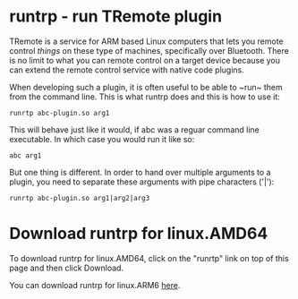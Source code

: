 # runtrp - run TRemote plugin

TRemote is a service for ARM based Linux computers that lets you remote control *things* on these type of machines, specifically over Bluetooth. There is no limit to what you can remote control on a target device because you can extend the remote control service with native code plugins.

When developing such a plugin, it is often useful to be able to ~run~ them from the command line. This is what runtrp does and this is how to use it:


```
runrtp abc-plugin.so arg1
```

This will behave just like it would, if abc was a reguar command line executable. In which case you would run it like so:

```
abc arg1
```

But one thing is different. In order to hand over multiple arguments to a plugin, you need to separate these arguments with pipe characters ('|'): 

```
runrtp abc-plugin.so arg1|arg2|arg3
```


# Download runtrp for linux.AMD64

To download runtrp for linux.AMD64, click on the "runrtp" link on top of this page and then click Download.

You can download runtrp for linux.ARM6 [here](https://github.com/mehrvarz/tremote_plugin/tree/master/bin.linux.ARM6).


